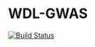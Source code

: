 # WDL-GWAS

[![Build Status](https://github.com/olivierlabayle/WDL-GWAS.jl/actions/workflows/CI.yml/badge.svg?branch=main)](https://github.com/olivierlabayle/WDL-GWAS.jl/actions/workflows/CI.yml?query=branch%3Amain)
